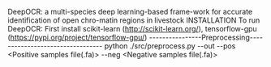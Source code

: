 DeepOCR: a multi-species deep learning-based frame-work for accurate identification of open chro-matin regions in livestock
INSTALLATION To run DeepOCR: First install scikit-learn (http://scikit-learn.org/), tensorflow-gpu (https://pypi.org/project/tensorflow-gpu/)
----------------Preprocessing---------------------------------
python ./src/preprocess.py --out <Output directory> --pos <Positive samples file(.fa)> --neg <Negative samples file(.fa)>
